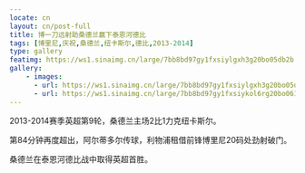 ```yaml
---
locate: cn
layout: cn/post-full
title: 博一刀远射助桑德兰赢下泰恩河德比
tags: [博里尼,庆祝,桑德兰,纽卡斯尔,德比,2013-2014]
type: gallery
featimg: https://ws1.sinaimg.cn/large/7bb8bd97gy1fxsiylgxh3g20bo05db2b.gif
gallery:
    - images:
      - url: https://ws1.sinaimg.cn/large/7bb8bd97gy1fxsiylgxh3g20bo05db2b.gif
      - url: https://ws1.sinaimg.cn/large/7bb8bd97gy1fxsiykol6rg20bo061kjn.gif
---
```


2013-2014赛季英超第9轮，桑德兰主场2比1力克纽卡斯尔。

第84分钟再度超出，阿尔蒂多尔传球，利物浦租借前锋博里尼20码处劲射破门。

桑德兰在泰恩河德比战中取得英超首胜。